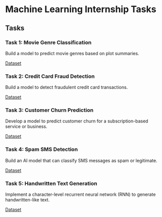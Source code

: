 # Machine Learning Internship Tasks

## Tasks

### Task 1: Movie Genre Classification

Build a model to predict movie genres based on plot summaries. 

[Dataset](https://www.kaggle.com/datasets/hijest/genre-classification-dataset-imdb)

### Task 2: Credit Card Fraud Detection

Build a model to detect fraudulent credit card transactions.

[Dataset](https://www.kaggle.com/datasets/kartik2112/fraud-detection)

### Task 3: Customer Churn Prediction

Develop a model to predict customer churn for a subscription-based service or business.

[Dataset](https://www.kaggle.com/datasets/shantanudhakadd/bank-customer-churn-prediction) 

### Task 4: Spam SMS Detection  

Build an AI model that can classify SMS messages as spam or legitimate.

[Dataset](https://www.kaggle.com/datasets/uciml/sms-spam-collection-dataset)

### Task 5: Handwritten Text Generation

Implement a character-level recurrent neural network (RNN) to generate handwritten-like text. 

[Dataset](https://paperswithcode.com/dataset/hkr)
